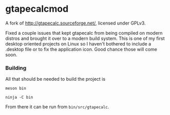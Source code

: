 # gtapecalcmod

A fork of http://gtapecalc.sourceforge.net/, licensed under GPLv3.

Fixed a couple issues that kept gtapecalc from being compiled on modern distros and brought it over to a modern build system. This is one of my first desktop oriented projects on Linux so I haven't bothered to include a .desktop file or to fix the application icon. Good chance those will come soon.

### Building
All that should be needed to build the project is

`meson bin`

`ninja -C bin`

From there it can be run from `bin/src/gtapecalc`.
